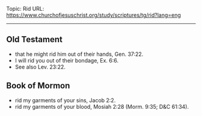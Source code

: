 Topic: Rid
URL: https://www.churchofjesuschrist.org/study/scriptures/tg/rid?lang=eng

---

## Old Testament

- that he might rid him out of their hands, Gen. 37:22.
- I will rid you out of their bondage, Ex. 6:6.
- See also Lev. 23:22.

## Book of Mormon

- rid my garments of your sins, Jacob 2:2.
- rid my garments of your blood, Mosiah 2:28 (Morm. 9:35; D&C 61:34).


